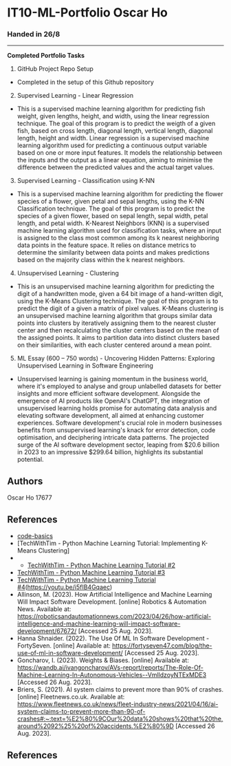 # IT10-ML-Portfolio Oscar Ho
### Handed in 26/8

---

**Completed Portfolio Tasks**
1. GitHub Project Repo Setup
  - Completed in the setup of this Github repository
2. Supervised Learning - Linear Regression
  - This is a supervised machine learning algorithm for predicting  fish weight, given lengths, height, and width, using the linear regression technique. The goal of this program is to predict the weigth of a given fish, based on cross length, diagonal length, vertical length, diagonal length, height and width. Linear regression is a supervised machine learning algorithm used for predicting a continuous output variable based on one or more input features. It models the relationship between the inputs and the output as a linear equation, aiming to minimise the difference between the predicted values and the actual target values.
3. Supervised Learning - Classification using K-NN
  - This is a supervised machine learning algorithm for predicting the flower species of a flower, given petal and sepal lengths, using the K-NN Classification technique. The goal of this program is to predict the species of a given flower, based on sepal length, sepal width, petal length, and petal width. K-Nearest Neighbors (KNN) is a supervised machine learning algorithm used for classification tasks, where an input is assigned to the class most common among its k nearest neighboring data points in the feature space. It relies on distance metrics to determine the similarity between data points and makes predictions based on the majority class within the k nearest neighbors.
4. Unsupervised Learning - Clustering
  - This is an unsupervised machine learning algorithm for predicting the digit of a handwritten mode, given a 64 bit image of a hand-written digit, using the K-Means Clustering technique. The goal of this program is to predict the digit of a given a matrix of pixel values. K-Means clustering is an unsupervised machine learning algorithm that groups similar data points into clusters by iteratively assigning them to the nearest cluster center and then recalculating the cluster centers based on the mean of the assigned points. It aims to partition data into distinct clusters based on their similarities, with each cluster centered around a mean point.
5. ML Essay (600 – 750 words) - Uncovering Hidden Patterns: Exploring Unsupervised Learning in Software Engineering
  - Unsupervised learning is gaining momentum in the business world, where it's employed to analyse and group unlabelled datasets for better insights and more efficient software development. Alongside the emergence of AI products like OpenAI's ChatGPT, the integration of unsupervised learning holds promise for automating data analysis and elevating software development, all aimed at enhancing customer experiences. Software development's crucial role in modern businesses benefits from unsupervised learning's knack for error detection, code optimisation, and deciphering intricate data patterns. The projected surge of the AI software development sector, leaping from $20.6 billion in 2023 to an impressive $299.64 billion, highlights its substantial potential.


## Authors
Oscar Ho
17677

## References
* [code-basics](https://youtu.be/CQveSaMyEwM)
* [TechWithTim - Python Machine Learning Tutorial: Implementing K-Means Clustering]
* * [TechWithTim - Python Machine Learning Tutorial #2](https://youtu.be/45ryDIPHdGg)
* [TechWithTim - Python Machine Learning Tutorial #3](https://youtu.be/1BYu65vLKdA?list=PLzMcBGfZo4-mP7qA9cagf68V06sko5otr)
* [TechWithTim - Python Machine Learning Tutorial #4](https://youtu.be/bFTIQDCvIrc)(https://youtu.be/i5fIB4Gqaec)
* Allinson, M. (2023). How Artificial Intelligence and Machine Learning Will Impact Software Development. [online] Robotics & Automation News. Available at: https://roboticsandautomationnews.com/2023/04/26/how-artificial-intelligence-and-machine-learning-will-impact-software-development/67672/ [Accessed 25 Aug. 2023].
* Hanna Shnaider. (2022). The Use Of ML In Software Development - FortySeven. [online] Available at: https://fortyseven47.com/blog/the-use-of-ml-in-software-development/ [Accessed 25 Aug. 2023].
* Goncharov, I. (2023). Weights & Biases. [online] Available at: https://wandb.ai/ivangoncharov/AVs-report/reports/The-Role-Of-Machine-Learning-In-Autonomous-Vehicles--VmlldzoyNTExMDE3 [Accessed 26 Aug. 2023].
* Briers, S. (2021). AI system claims to prevent more than 90% of crashes. [online] Fleetnews.co.uk. Available at: https://www.fleetnews.co.uk/news/fleet-industry-news/2021/04/16/ai-system-claims-to-prevent-more-than-90-of-crashes#:~:text=%E2%80%9COur%20data%20shows%20that%20the,around%2092%25%20of%20accidents.%E2%80%9D [Accessed 26 Aug. 2023].

## References
